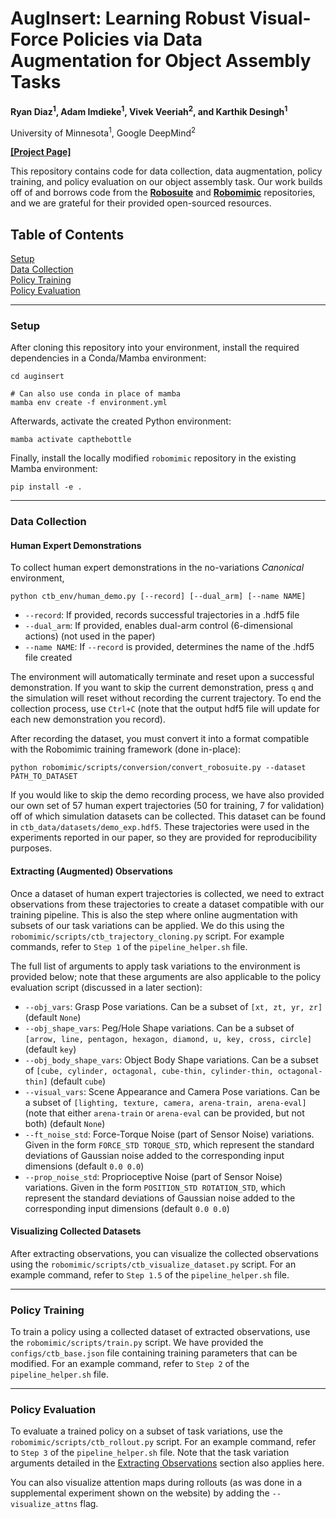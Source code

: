 # AugInsert: Learning Robust Visual-Force Policies via Data Augmentation for Object Assembly Tasks

**Ryan Diaz<sup>1</sup>, Adam Imdieke<sup>1</sup>, Vivek Veeriah<sup>2</sup>, and Karthik Desingh<sup>1</sup>**

University of Minnesota<sup>1</sup>, Google DeepMind<sup>2</sup>

[**[Project Page]**](https://rpm-lab-umn.github.io/auginsert/)

This repository contains code for data collection, data augmentation, policy training, and policy evaluation on our object assembly task. Our work builds off of and 
borrows code from the [**Robosuite**](https://github.com/ARISE-Initiative/robosuite) and [**Robomimic**](https://github.com/ARISE-Initiative/robomimic) repositories, and we are grateful for their provided open-sourced resources.

## Table of Contents
[Setup](#setup)  
[Data Collection](#data-collection)  
[Policy Training](#policy-training)  
[Policy Evaluation](#policy-evaluation)  

---

### Setup

After cloning this repository into your environment, install the required dependencies in a Conda/Mamba environment:

```
cd auginsert

# Can also use conda in place of mamba
mamba env create -f environment.yml
```

Afterwards, activate the created Python environment:

```
mamba activate capthebottle
```

Finally, install the locally modified `robomimic` repository in the existing Mamba environment:

```
pip install -e .
```

---

### Data Collection

#### Human Expert Demonstrations

To collect human expert demonstrations in the no-variations *Canonical* environment,

```
python ctb_env/human_demo.py [--record] [--dual_arm] [--name NAME]
```

- `--record`: If provided, records successful trajectories in a .hdf5 file
- `--dual_arm`: If provided, enables dual-arm control (6-dimensional actions) (not used in the paper)
- `--name NAME`: If `--record` is provided, determines the name of the .hdf5 file created

The environment will automatically terminate and reset upon a successful demonstration. If you want to skip the current demonstration, press `q` and the simulation will reset without recording the current trajectory. To end the collection process, use `Ctrl+C` (note that the output hdf5 file will update for each new demonstration you record).

After recording the dataset, you must convert it into a format compatible with the Robomimic training framework (done in-place):

```
python robomimic/scripts/conversion/convert_robosuite.py --dataset PATH_TO_DATASET
```

If you would like to skip the demo recording process, we have also provided our own set of 57 human expert trajectories (50 for training, 7 for validation) off of which simulation datasets can be collected. This dataset can be found in `ctb_data/datasets/demo_exp.hdf5`. These trajectories were used in the experiments reported in our paper, so they are provided for reproducibility purposes.

#### Extracting (Augmented) Observations

Once a dataset of human expert trajectories is collected, we need to extract observations from these trajectories to create a dataset compatible with our training pipeline. This is also the step where online augmentation with subsets of our task variations can be applied. We do this using the `robomimic/scripts/ctb_trajectory_cloning.py` script. For example commands, refer to `Step 1` of the `pipeline_helper.sh` file.

The full list of arguments to apply task variations to the environment is provided below; note that these arguments are also applicable to the policy evaluation script (discussed in a later section):

- `--obj_vars`: Grasp Pose variations. Can be a subset of `[xt, zt, yr, zr]` (default `None`)
- `--obj_shape_vars`: Peg/Hole Shape variations. Can be a subset of `[arrow, line, pentagon, hexagon, diamond, u, key, cross, circle]` (default `key`)
- `--obj_body_shape_vars`: Object Body Shape variations. Can be a subset of `[cube, cylinder, octagonal, cube-thin, cylinder-thin, octagonal-thin]` (default `cube`)
- `--visual_vars`: Scene Appearance and Camera Pose variations. Can be a subset of `[lighting, texture, camera, arena-train, arena-eval]` (note that either `arena-train` or `arena-eval` can be provided, but not both) (default `None`)
- `--ft_noise_std`: Force-Torque Noise (part of Sensor Noise) variations. Given in the form `FORCE_STD TORQUE_STD`, which represent the standard deviations of Gaussian noise added to the corresponding input dimensions (default `0.0 0.0`)
- `--prop_noise_std`: Proprioceptive Noise (part of Sensor Noise) variations. Given in the form `POSITION_STD ROTATION_STD`, which represent the standard deviations of Gaussian noise added to the corresponding input dimensions (default `0.0 0.0`)

#### Visualizing Collected Datasets

After extracting observations, you can visualize the collected observations using the `robomimic/scripts/ctb_visualize_dataset.py` script. For an example command, refer to `Step 1.5` of the `pipeline_helper.sh` file.

---

### Policy Training

To train a policy using a collected dataset of extracted observations, use the `robomimic/scripts/train.py` script. We have provided the `configs/ctb_base.json` file containing training parameters that can be modified. For an example command, refer to `Step 2` of the `pipeline_helper.sh` file.

---

### Policy Evaluation

To evaluate a trained policy on a subset of task variations, use the `robomimic/scripts/ctb_rollout.py` script. For an example command, refer to `Step 3` of the `pipeline_helper.sh` file. Note that the task variation arguments detailed in the [Extracting Observations](#extracting-augmented-observations) section also applies here. 

You can also visualize attention maps during rollouts (as was done in a supplemental experiment shown on the website) by adding the `--visualize_attns` flag.
